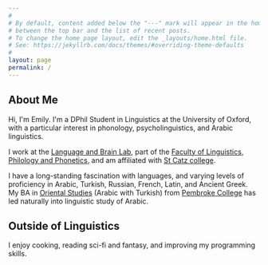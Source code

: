 ```yaml
---
#
# By default, content added below the "---" mark will appear in the home page
# between the top bar and the list of recent posts.
# To change the home page layout, edit the _layouts/home.html file.
# See: https://jekyllrb.com/docs/themes/#overriding-theme-defaults
#
layout: page
permalink: /
---
```



## About Me
Hi, I'm Emily. I'm a DPhil Student in Linguistics at the University of Oxford, with a particular interest in phonology, psycholinguistics, and Arabic linguistics.

I work at the [Language and Brain Lab](http://brainlab.clp.ox.ac.uk/), part of the [Faculty of Linguistics, Philology and Phonetics](https://www.ling-phil.ox.ac.uk/), and am affiliated with [St Catz college](https://www.stcatz.ox.ac.uk/).

I have a long-standing fascination with languages, and varying levels of proficiency in Arabic, Turkish, Russian, French, Latin, and Ancient Greek. My BA in [Oriental Studies](https://www.orinst.ox.ac.uk/article/our-courses) (Arabic with Turkish) from [Pembroke College](http://www.pmb.ox.ac.uk) has led naturally into linguistic study of Arabic.

## Outside of Linguistics

I enjoy cooking, reading sci-fi and fantasy, and improving my programming skills.


